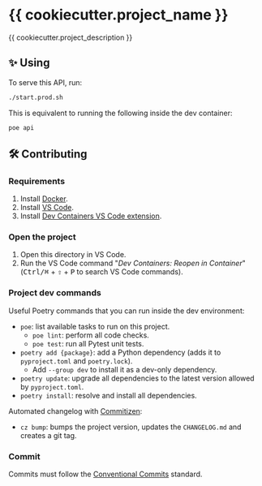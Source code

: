 # {{ cookiecutter.project_name }}

{{ cookiecutter.project_description }}

## ✨ Using

To serve this API, run:

```sh
./start.prod.sh
```

This is equivalent to running the following inside the dev container:

```sh
poe api
```

## 🛠 Contributing

### Requirements

1. Install [Docker](https://docs.docker.com/).
2. Install [VS Code](https://code.visualstudio.com/).
3. Install [Dev Containers VS Code extension](https://marketplace.visualstudio.com/items?itemName=ms-vscode-remote.remote-containers).

### Open the project

1. Open this directory in VS Code.
2. Run the VS Code command "_Dev Containers: Reopen in Container_" (<kbd>Ctrl/⌘</kbd> + <kbd>⇧</kbd> + <kbd>P</kbd> to search VS Code commands).

### Project dev commands

Useful Poetry commands that you can run inside the dev environment:

- `poe`: list available tasks to run on this project.
    - `poe lint`: perform all code checks.
    - `poe test`: run all Pytest unit tests.
- `poetry add {package}`: add a Python dependency (adds it to `pyproject.toml` and `poetry.lock`).
    - Add `--group dev` to install it as a dev-only dependency.
- `poetry update`: upgrade all dependencies to the latest version allowed by `pyproject.toml`.
- `poetry install`: resolve and install all dependencies.

Automated changelog with [Commitizen](https://github.com/commitizen-tools/commitizen):

- `cz bump`: bumps the project version, updates the `CHANGELOG.md` and creates a git tag.

### Commit

Commits must follow the [Conventional Commits](https://www.conventionalcommits.org/) standard.
